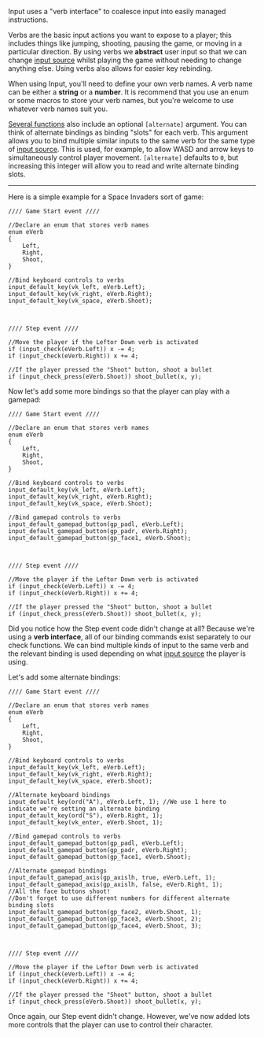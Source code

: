 Input uses a "verb interface" to coalesce input into easily managed instructions.

Verbs are the basic input actions you want to expose to a player; this includes things like jumping, shooting, pausing the game, or moving in a particular direction. By using verbs we **abstract** user input so that we can change [input source](Input-Sources) whilst playing the game without needing to change anything else. Using verbs also allows for easier key rebinding.

When using Input, you'll need to define your own verb names. A verb name can be either a **string** or a **number**. It is recommend that you use an enum or some macros to store your verb names, but you're welcome to use whatever verb names suit you.

[Several functions](Functions-(Default-Bindings)) also include an optional `[alternate]` argument. You can think of alternate bindings as binding "slots" for each verb. This argument allows you to bind multiple similar inputs to the same verb for the same type of [input source](Input-Sources). This is used, for example, to allow WASD and arrow keys to simultaneously control player movement. `[alternate]` defaults to `0`, but increasing this integer will allow you to read and write alternate binding slots.

-----

Here is a simple example for a Space Invaders sort of game:

```GML
//// Game Start event ////

//Declare an enum that stores verb names
enum eVerb
{
    Left,
    Right,
    Shoot,
}

//Bind keyboard controls to verbs
input_default_key(vk_left, eVerb.Left);
input_default_key(vk_right, eVerb.Right);
input_default_key(vk_space, eVerb.Shoot);



//// Step event ////

//Move the player if the Leftor Down verb is activated
if (input_check(eVerb.Left)) x -= 4;
if (input_check(eVerb.Right)) x += 4;

//If the player pressed the "Shoot" button, shoot a bullet
if (input_check_press(eVerb.Shoot)) shoot_bullet(x, y);
```

Now let's add some more bindings so that the player can play with a gamepad:

```GML
//// Game Start event ////

//Declare an enum that stores verb names
enum eVerb
{
    Left,
    Right,
    Shoot,
}

//Bind keyboard controls to verbs
input_default_key(vk_left, eVerb.Left);
input_default_key(vk_right, eVerb.Right);
input_default_key(vk_space, eVerb.Shoot);

//Bind gamepad controls to verbs
input_default_gamepad_button(gp_padl, eVerb.Left);
input_default_gamepad_button(gp_padr, eVerb.Right);
input_default_gamepad_button(gp_face1, eVerb.Shoot);



//// Step event ////

//Move the player if the Leftor Down verb is activated
if (input_check(eVerb.Left)) x -= 4;
if (input_check(eVerb.Right)) x += 4;

//If the player pressed the "Shoot" button, shoot a bullet
if (input_check_press(eVerb.Shoot)) shoot_bullet(x, y);
```

Did you notice how the Step event code didn't change at all? Because we're using a **verb interface**, all of our binding commands exist separately to our check functions. We can bind multiple kinds of input to the same verb and the relevant binding is used depending on what [input source](Input-Sources) the player is using.

Let's add some alternate bindings:

```GML
//// Game Start event ////

//Declare an enum that stores verb names
enum eVerb
{
    Left,
    Right,
    Shoot,
}

//Bind keyboard controls to verbs
input_default_key(vk_left, eVerb.Left);
input_default_key(vk_right, eVerb.Right);
input_default_key(vk_space, eVerb.Shoot);

//Alternate keyboard bindings
input_default_key(ord("A"), eVerb.Left, 1); //We use 1 here to indicate we're setting an alternate binding
input_default_key(ord("S"), eVerb.Right, 1);
input_default_key(vk_enter, eVerb.Shoot, 1);

//Bind gamepad controls to verbs
input_default_gamepad_button(gp_padl, eVerb.Left);
input_default_gamepad_button(gp_padr, eVerb.Right);
input_default_gamepad_button(gp_face1, eVerb.Shoot);

//Alternate gamepad bindings
input_default_gamepad_axis(gp_axislh, true, eVerb.Left, 1);
input_default_gamepad_axis(gp_axislh, false, eVerb.Right, 1);
//All the face buttons shoot!
//Don't forget to use different numbers for different alternate binding slots
input_default_gamepad_button(gp_face2, eVerb.Shoot, 1);
input_default_gamepad_button(gp_face3, eVerb.Shoot, 2);
input_default_gamepad_button(gp_face4, eVerb.Shoot, 3);



//// Step event ////

//Move the player if the Leftor Down verb is activated
if (input_check(eVerb.Left)) x -= 4;
if (input_check(eVerb.Right)) x += 4;

//If the player pressed the "Shoot" button, shoot a bullet
if (input_check_press(eVerb.Shoot)) shoot_bullet(x, y);
```

Once again, our Step event didn't change. However, we've now added lots more controls that the player can use to control their character.